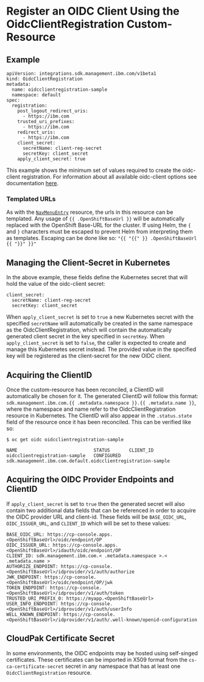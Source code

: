 # Register an OIDC Client Using the OidcClientRegistration Custom-Resource
## Example
```
apiVersion: integrations.sdk.management.ibm.com/v1beta1
kind: OidcClientRegistration
metadata:
  name: oidcclientregistration-sample
  namespace: default
spec:
  registration:
    post_logout_redirect_uris:
      - https://ibm.com
    trusted_uri_prefixes:
      - https://ibm.com
    redirect_uris:
      - https://ibm.com
    client_secret:
      secretName: client-reg-secret
      secretKey: client_secret
    apply_client_secret: true
```
This example shows the minimum set of values required to create the oidc-client registration. For information about all available oidc-client options see documentation [here](https://www.ibm.com/support/knowledgecenter/SSEQTP_liberty/com.ibm.websphere.wlp.doc/ae/twlp_client_registration.html).
### Templated URLs
As with the [`NavMenuEntry`](../navmenu_integration/README.MD) resource, the urls in this resource can be templated. Any usage of `{{ .OpenShiftBaseUrl }}` will be automatically replaced with the OpenShift Base-URL for the cluster. If using Helm, the `{` and `}` characters must be escaped to prevent Helm from interpreting them as templates. Escaping can be done like so: `"{{ "{{" }} .OpenShiftBaseUrl {{ "}}" }}"`
## Managing the Client-Secret in Kubernetes
In the above example, these fields define the Kubernetes secret that will hold the value of the oidc-client secret:
```
client_secret:
  secretName: client-reg-secret
  secretKey: client_secret
```
When `apply_client_secret` is set to `true` a new Kubernetes secret with the specified `secretName` will automatically be created in the same namespace as the OidcClientRegistration, which will contain the automatically generated client secret in the key specified in `secretKey`. When `apply_client_secret` is set to `false`, the caller is expected to create and manage this Kubernetes secret instead. The provided value in the specified key will be registered as the client-secret for the new OIDC client.
## Acquiring the ClientID
Once the custom-resource has been reconciled, a ClientID will automatically be chosen for it. The generated ClientID will follow this format: `sdk.management.ibm.com.{{ .metadata.namespace }}.{{ .metadata.name }}`, where the namespace and name refer to the OidcClientRegistration resource in Kubernetes. The ClientID will also appear in the `.status.state` field of the resource once it has been reconciled. This can be verified like so:
```
$ oc get oidc oidcclientregistration-sample

NAME                            STATUS       CLIENT_ID
oidcclientregistration-sample   CONFIGURED   sdk.management.ibm.com.default.oidcclientregistration-sample
```
## Acquiring the OIDC Provider Endpoints and ClientID
If `apply_client_secret` is set to `true` then the generated secret will also contain two additional data fields that can be referenced in order to acquire the OIDC provider URL and client-id. These fields will be `BASE_OIDC_URL`, `OIDC_ISSUER_URL`, and `CLIENT_ID` which will be set to these values:
```
BASE_OIDC_URL: https://cp-console.apps.<OpenShiftBaseUrl>/oidc/endpoint/OP
OIDC_ISSUER_URL: https://cp-console.apps.<OpenShiftBaseUrl>/idauth/oidc/endpoint/OP
CLIENT_ID: sdk.management.ibm.com.< .metadata.namespace >.< .metadata.name >
AUTHORIZE_ENDPOINT: https://cp-console.<OpenShiftBaseUrl>/idprovider/v1/auth/authorize
JWK_ENDPOINT: https://cp-console.<OpenShiftBaseUrl>/oidc/endpoint/OP/jwk
TOKEN_ENDPOINT: https://cp-console.<OpenShiftBaseUrl>/idprovider/v1/auth/token
TRUSTED_URI_PREFIX_0: https://myapp.<OpenShiftBaseUrl>
USER_INFO_ENDPOINT: https://cp-console.<OpenShiftBaseUrl>/idprovider/v1/auth/userInfo
WELL_KNOWN_ENDPOINT: https://cp-console.<OpenShiftBaseUrl>/idprovider/v1/auth/.well-known/openid-configuration
```

## CloudPak Certificate Secret
In some environments, the OIDC endpoints may be hosted using self-singed certificates. These certificates can be imported in X509 format from the `cs-ca-certificate-secret` secret in any namespace that has at least one `OidcClientRegistration` resource.
